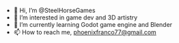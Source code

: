 - 👋 Hi, I’m @SteelHorseGames
- 👀 I’m interested in game dev and 3D artistry
- 🌱 I’m currently learning Godot game engine and Blender
- 📫 How to reach me, phoenixfranco77@gmail.com

<!---
SteelHorseGames/SteelHorseGames is a ✨ special ✨ repository because its `README.md` (this file) appears on your GitHub profile.
You can click the Preview link to take a look at your changes.
--->
